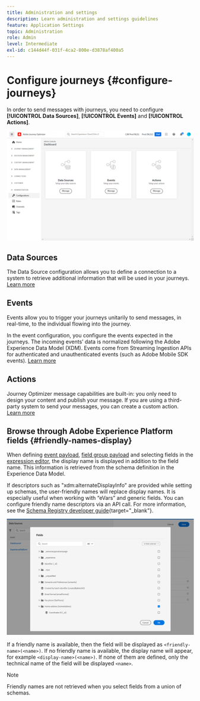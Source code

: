 ```yaml
---
title: Administration and settings
description: Learn administration and settings guidelines
feature: Application Settings
topic: Administration
role: Admin
level: Intermediate
exl-id: c144d44f-031f-4ca2-800e-d3878af400a5
---
```

# Configure journeys {#configure-journeys}

In order to send messages with journeys, you need to configure **[!UICONTROL Data Sources]**, **[!UICONTROL Events]** and **[!UICONTROL Actions]**.

![](../assets/admin-menu.png)

## Data Sources

The Data Source configuration allows you to define a connection to a system to retrieve additional information that will be used in your journeys. [Learn more](../../using/datasource/about-data-sources.md)

## Events 

Events allow you to trigger your journeys unitarily to send messages, in real-time, to the individual flowing into the journey.

In the event configuration, you configure the events expected in the journeys. The incoming events’ data is normalized following the Adobe Experience Data Model (XDM). Events come from Streaming Ingestion APIs for authenticated and unauthenticated events (such as Adobe Mobile SDK events). [Learn more](../../using/event/about-events.md)
 
## Actions 

Journey Optimizer message capabilities are built-in: you only need to design your content and publish your message. If you are using a third-party system to send your messages, you can create a custom action. [Learn more](../../using/action/action.md)

## Browse through Adobe Experience Platform fields {#friendly-names-display}

When defining [event payload](../event/about-creating.md#define-the-payload-fields), [field group payload](../datasource/configure-data-sources.md#define-field-groups) and selecting fields in the [expression editor](../building-journeys/expression/expressionadvanced.md), the display name is displayed in addition to the field name. This information is retrieved from the schema definition in the Experience Data Model.

If descriptors such as "xdm:alternateDisplayInfo" are provided while setting up schemas, the user-friendly names will replace display names. It is especially useful when working with “eVars” and generic fields. You can configure friendly name descriptors via an API call. For more information, see the [Schema Registry developer guide](https://experienceleague.adobe.com/docs/experience-platform/xdm/api/getting-started.html){target="_blank"}.

![](../assets/xdm-from-descriptors.png) 

If a friendly name is available, then the field will be displayed as `<friendly-name>(<name>)`. If no friendly name is available, the display name will appear, for example `<display-name>(<name>)`. If none of them are defined, only the technical name of the field will be displayed `<name>`.

>[!NOTE]
>
>Friendly names are not retrieved when you select fields from a union of schemas.
